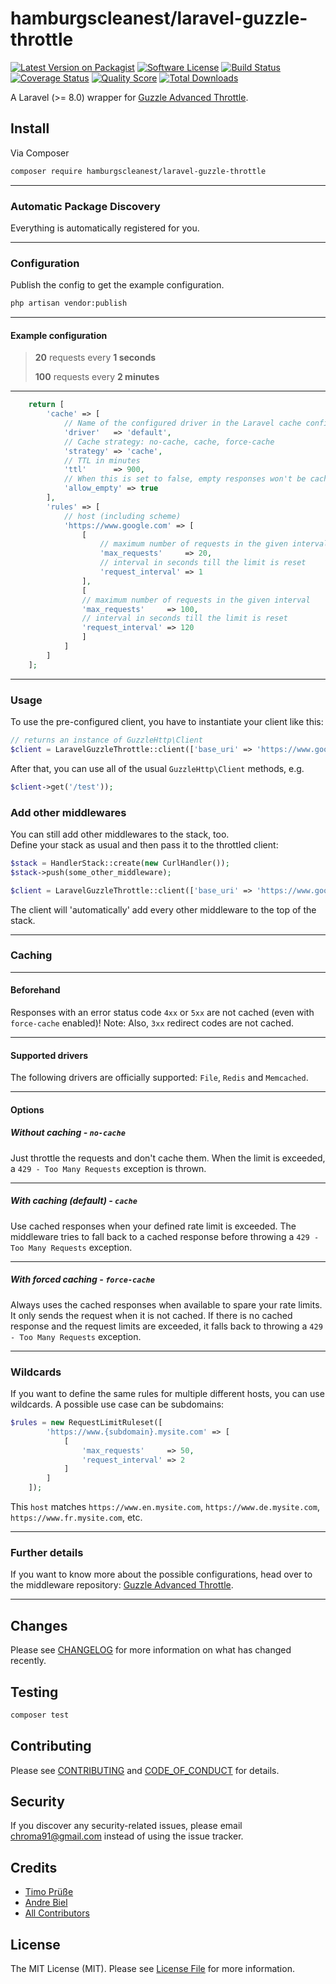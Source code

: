 # hamburgscleanest/laravel-guzzle-throttle

[![Latest Version on Packagist][ico-version]][link-packagist]
[![Software License][ico-license]](LICENSE.md)
[![Build Status][ico-travis]][link-travis]
[![Coverage Status][ico-scrutinizer]][link-scrutinizer]
[![Quality Score][ico-code-quality]][link-code-quality]
[![Total Downloads][ico-downloads]][link-downloads]

A Laravel (>= 8.0) wrapper for [Guzzle Advanced Throttle](https://github.com/hamburgscleanest/guzzle-advanced-throttle).

## Install

Via Composer

``` bash
composer require hamburgscleanest/laravel-guzzle-throttle
```

----------

### Automatic Package Discovery

Everything is automatically registered for you.

----------

### Configuration

Publish the config to get the example configuration.

``` bash
php artisan vendor:publish
```

----------

#### Example configuration

> **20** requests every **1 seconds**
>
> **100** requests every **2 minutes**

----------

``` php
    return [
        'cache' => [
            // Name of the configured driver in the Laravel cache config file / Also needs to be set when "no-cache" is set! Because it's used for the internal timers
            'driver'   => 'default',
            // Cache strategy: no-cache, cache, force-cache
            'strategy' => 'cache',
            // TTL in minutes
            'ttl'      => 900,
            // When this is set to false, empty responses won't be cached.
            'allow_empty' => true
        ],
        'rules' => [
            // host (including scheme)
            'https://www.google.com' => [
                [
                    // maximum number of requests in the given interval
                    'max_requests'     => 20,
                    // interval in seconds till the limit is reset
                    'request_interval' => 1
                ],
                [
                // maximum number of requests in the given interval
                'max_requests'     => 100,
                // interval in seconds till the limit is reset
                'request_interval' => 120
                ]
            ]
        ]
    ];
```

----------

### Usage

To use the pre-configured client, you have to instantiate your client like this:

``` php
// returns an instance of GuzzleHttp\Client
$client = LaravelGuzzleThrottle::client(['base_uri' => 'https://www.google.com']);
```

After that, you can use all of the usual `GuzzleHttp\Client` methods, e.g.

``` php
$client->get('/test'));
```

### Add other middlewares

You can still add other middlewares to the stack, too.  
Define your stack as usual and then pass it to the throttled client:

``` php
$stack = HandlerStack::create(new CurlHandler());
$stack->push(some_other_middleware);

$client = LaravelGuzzleThrottle::client(['base_uri' => 'https://www.google.com', 'handler' => $stack]);
```

The client will 'automatically' add every other middleware to the top of the stack.

----------

### Caching

----------

#### Beforehand

Responses with an error status code `4xx` or `5xx` are not cached (even with `force-cache` enabled)!
Note: Also, `3xx` redirect codes are not cached.

----------

#### Supported drivers

The following drivers are officially supported: `File`, `Redis` and `Memcached`.

----------

#### Options

##### Without caching - `no-cache`

Just throttle the requests and don't cache them. When the limit is exceeded, a `429 - Too Many Requests` exception is thrown.

----------

##### With caching (default) - `cache`

Use cached responses when your defined rate limit is exceeded. The middleware tries to fall back to a cached response before throwing a `429 - Too Many Requests` exception.

----------

##### With forced caching - `force-cache`

Always uses the cached responses when available to spare your rate limits. It only sends the request when it is not cached. If there is no cached response and the request limits are exceeded, it falls back to throwing a `429 - Too Many Requests` exception.

----------

### Wildcards

If you want to define the same rules for multiple different hosts, you can use wildcards.
A possible use case can be subdomains:

``` php
$rules = new RequestLimitRuleset([
        'https://www.{subdomain}.mysite.com' => [
            [
                'max_requests'     => 50,
                'request_interval' => 2
            ]
        ]
    ]);
```

This `host` matches `https://www.en.mysite.com`, `https://www.de.mysite.com`, `https://www.fr.mysite.com`, etc.

----------

### Further details

If you want to know more about the possible configurations, head over to the middleware repository: [Guzzle Advanced Throttle](https://github.com/hamburgscleanest/guzzle-advanced-throttle).

----------

## Changes

Please see [CHANGELOG](CHANGELOG.md) for more information on what has changed recently.

## Testing

``` bash
composer test
```

## Contributing

Please see [CONTRIBUTING](CONTRIBUTING.md) and [CODE_OF_CONDUCT](CODE_OF_CONDUCT.md) for details.

## Security

If you discover any security-related issues, please email chroma91@gmail.com instead of using the issue tracker.

## Credits

- [Timo Prüße][link-author]
- [Andre Biel][link-andre]
- [All Contributors][link-contributors]

## License

The MIT License (MIT). Please see [License File](LICENSE.md) for more information.

[ico-version]: https://img.shields.io/packagist/v/hamburgscleanest/laravel-guzzle-throttle.svg?style=flat-square
[ico-license]: https://img.shields.io/badge/license-MIT-brightgreen.svg?style=flat-square
[ico-travis]: https://img.shields.io/travis/hamburgscleanest/laravel-guzzle-throttle/master.svg?style=flat-square
[ico-scrutinizer]: https://img.shields.io/scrutinizer/coverage/g/hamburgscleanest/laravel-guzzle-throttle.svg?style=flat-square
[ico-code-quality]: https://img.shields.io/scrutinizer/g/hamburgscleanest/laravel-guzzle-throttle.svg?style=flat-square
[ico-downloads]: https://img.shields.io/packagist/dt/hamburgscleanest/laravel-guzzle-throttle.svg?style=flat-square

[link-packagist]: https://packagist.org/packages/hamburgscleanest/laravel-guzzle-throttle
[link-travis]: https://travis-ci.org/hamburgscleanest/laravel-guzzle-throttle
[link-scrutinizer]: https://scrutinizer-ci.com/g/hamburgscleanest/laravel-guzzle-throttle/code-structure
[link-code-quality]: https://scrutinizer-ci.com/g/hamburgscleanest/laravel-guzzle-throttle
[link-downloads]: https://packagist.org/packages/hamburgscleanest/laravel-guzzle-throttle
[link-author]: https://github.com/Chroma91
[link-andre]: https://github.com/karllson
[link-contributors]: ../../contributors
